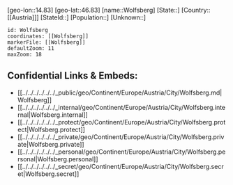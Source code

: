 ﻿---
location: [46.83,14.83]
mapzoom: [7,12] 
mapmarker: city 
type: City
tags:
- geo/City


SpocWebEntityId: 35684
isDeleted: false
confidential: public

---
[geo-lon::14.83]
[geo-lat::46.83]
[name::Wolfsberg]
[State::]
[Country::[[Austria]]]
[StateId::]
[Population::]
[Unknown::]


```leaflet
id: Wolfsberg
coordinates: [[Wolfsberg]]
markerFile: [[Wolfsberg]]
defaultZoom: 11 
maxZoom: 18
```


## Confidential Links & Embeds: 
- [[../../../../../../_public/geo/Continent/Europe/Austria/City/Wolfsberg.md|Wolfsberg]] 
- [[../../../../../../_internal/geo/Continent/Europe/Austria/City/Wolfsberg.internal|Wolfsberg.internal]] 
- [[../../../../../../_protect/geo/Continent/Europe/Austria/City/Wolfsberg.protect|Wolfsberg.protect]] 
- [[../../../../../../_private/geo/Continent/Europe/Austria/City/Wolfsberg.private|Wolfsberg.private]] 
- [[../../../../../../_personal/geo/Continent/Europe/Austria/City/Wolfsberg.personal|Wolfsberg.personal]] 
- [[../../../../../../_secret/geo/Continent/Europe/Austria/City/Wolfsberg.secret|Wolfsberg.secret]] 
